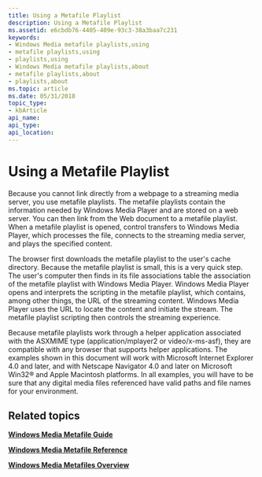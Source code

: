 ```yaml
---
title: Using a Metafile Playlist
description: Using a Metafile Playlist
ms.assetid: e6cbdb76-4405-409e-93c3-38a3baa7c231
keywords:
- Windows Media metafile playlists,using
- metafile playlists,using
- playlists,using
- Windows Media metafile playlists,about
- metafile playlists,about
- playlists,about
ms.topic: article
ms.date: 05/31/2018
topic_type: 
- kbArticle
api_name: 
api_type: 
api_location: 
---
```


# Using a Metafile Playlist

Because you cannot link directly from a webpage to a streaming media server, you use metafile playlists. The metafile playlists contain the information needed by Windows Media Player and are stored on a web server. You can then link from the Web document to a metafile playlist. When a metafile playlist is opened, control transfers to Windows Media Player, which processes the file, connects to the streaming media server, and plays the specified content.

The browser first downloads the metafile playlist to the user's cache directory. Because the metafile playlist is small, this is a very quick step. The user's computer then finds in its file associations table the association of the metafile playlist with Windows Media Player. Windows Media Player opens and interprets the scripting in the metafile playlist, which contains, among other things, the URL of the streaming content. Windows Media Player uses the URL to locate the content and initiate the stream. The metafile playlist scripting then controls the streaming experience.

Because metafile playlists work through a helper application associated with the ASXMIME type (application/mplayer2 or video/x-ms-asf), they are compatible with any browser that supports helper applications. The examples shown in this document will work with Microsoft Internet Explorer 4.0 and later, and with Netscape Navigator 4.0 and later on Microsoft Win32® and Apple Macintosh platforms. In all examples, you will have to be sure that any digital media files referenced have valid paths and file names for your environment.

## Related topics

<dl> <dt>

[**Windows Media Metafile Guide**](windows-media-metafile-guide.md)
</dt> <dt>

[**Windows Media Metafile Reference**](windows-media-metafile-reference.md)
</dt> <dt>

[**Windows Media Metafiles Overview**](windows-media-metafiles-overview.md)
</dt> </dl>

 

 




